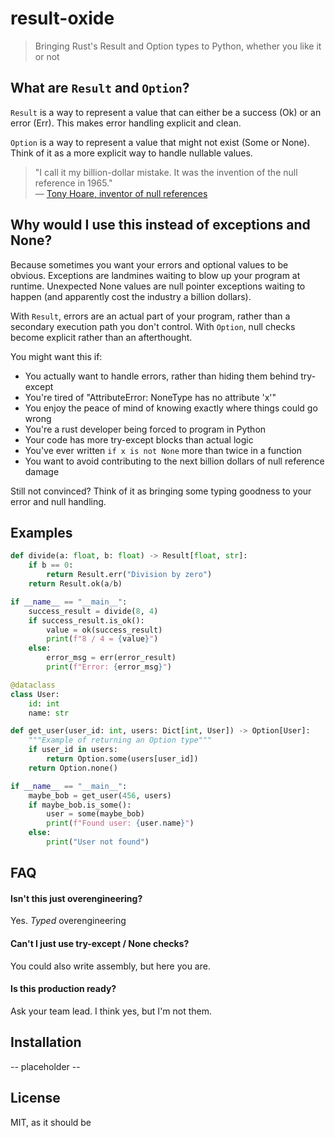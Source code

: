 # result-oxide

> Bringing Rust's Result and Option types to Python, whether you like it or not 

## What are `Result` and `Option`?
`Result` is a way to represent a value that can either be a success (Ok) or an error (Err).
This makes error handling explicit and clean.

`Option` is a way to represent a value that might not exist (Some or None).
Think of it as a more explicit way to handle nullable values.

> "I call it my billion-dollar mistake. It was the invention of the null reference in 1965."  
> — [Tony Hoare, inventor of null references](https://en.wikipedia.org/wiki/Tony_Hoare)

## Why would I use this instead of exceptions and None? 
Because sometimes you want your errors and optional values to be obvious.
Exceptions are landmines waiting to blow up your program at runtime.
Unexpected None values are null pointer exceptions waiting to happen (and apparently cost the industry a billion dollars).

With `Result`, errors are an actual part of your program, rather than a secondary execution path you don't control.
With `Option`, null checks become explicit rather than an afterthought.

You might want this if: 
- You actually want to handle errors, rather than hiding them behind try-except
- You're tired of "AttributeError: NoneType has no attribute 'x'"
- You enjoy the peace of mind of knowing exactly where things could go wrong
- You're a rust developer being forced to program in Python 
- Your code has more try-except blocks than actual logic
- You've ever written `if x is not None` more than twice in a function
- You want to avoid contributing to the next billion dollars of null reference damage

Still not convinced? 
Think of it as bringing some typing goodness to your error and null handling. 

## Examples
```py
def divide(a: float, b: float) -> Result[float, str]:
    if b == 0:
        return Result.err("Division by zero")
    return Result.ok(a/b)

if __name__ == "__main__":
    success_result = divide(8, 4)
    if success_result.is_ok():
        value = ok(success_result)  
        print(f"8 / 4 = {value}")
    else:
        error_msg = err(error_result)
        print(f"Error: {error_msg}") 
```

```py
@dataclass
class User:
    id: int
    name: str

def get_user(user_id: int, users: Dict[int, User]) -> Option[User]:
    """Example of returning an Option type"""
    if user_id in users:
        return Option.some(users[user_id])
    return Option.none()

if __name__ == "__main__":
    maybe_bob = get_user(456, users)
    if maybe_bob.is_some():
        user = some(maybe_bob) 
        print(f"Found user: {user.name}")  
    else:
        print("User not found")  
```


## FAQ

#### Isn't this just overengineering? 
Yes. _Typed_ overengineering

#### Can't I just use try-except / None checks?
You could also write assembly, but here you are. 

#### Is this production ready? 
Ask your team lead. I think yes, but I'm not them. 

## Installation
-- placeholder --

## License
MIT, as it should be